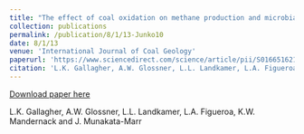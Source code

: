 ```yaml
---
title: "The effect of coal oxidation on methane production and microbial community structure in Powder River Basin coal”, International Journal of Coal Geology"
collection: publications
permalink: /publication/8/1/13-Junko10
date: 8/1/13
venue: 'International Journal of Coal Geology'
paperurl: 'https://www.sciencedirect.com/science/article/pii/S016651621300092X'
citation: 'L.K. Gallagher, A.W. Glossner, L.L. Landkamer, L.A. Figueroa, K.W. Mandernack and J. Munakata-Marr'
---
```


<a href='https://www.sciencedirect.com/science/article/pii/S016651621300092X'>Download paper here</a>

 L.K. Gallagher, A.W. Glossner, L.L. Landkamer, L.A. Figueroa, K.W. Mandernack and J. Munakata-Marr
